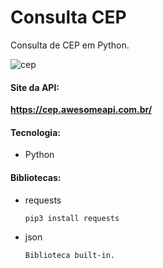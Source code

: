 # Consulta CEP 

Consulta de CEP em Python.

![cep](https://user-images.githubusercontent.com/48259330/132407635-e92418e3-b5c3-4bfc-b49e-0575c174789b.png)

#### Site da API: 

**https://cep.awesomeapi.com.br/**

#### Tecnologia:
* Python

#### Bibliotecas:
* requests      

      pip3 install requests

* json

      Biblioteca built-in.

